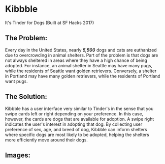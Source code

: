 # Kibbble
It's Tinder for Dogs
(Built at SF Hacks 2017)

## The Problem:
Every day in the United States, nearly **_5,500_** dogs and cats are euthanized due to overcrowding in animal shelters.  Part of the problem is that dogs are not always sheltered in areas where they have a high chance of being adopted.  For instance, an animal shelter in Seattle may have many pugs, while the residents of Seattle want golden retrievers. Conversely, a shelter in Portland may have many golden retrievers, while the residents of Portland want pugs.

## The Solution:
Kibbble has a user interface very similar to Tinder's in the sense that you swipe cards left or right depending on your preference.  In this case, however, the cards are dogs that are available for adoption.  A swipe right indicates the user's interest in adopting that dog.  By collecting user preference of sex, age, and breed of dog, Kibbble can inform shelters where specific dogs are most likely to be adopted, helping the shelters more efficiently move around their dogs.

## Images:
